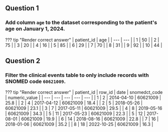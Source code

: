 ## Question 1
### Add column `age` to the dataset corresponding to the patient's age on January 1, 2024.
??? tip "Render correct answer"
    | patient_id | age |
    | --- | --- |
    | 1 | 50 |
    | 2 | 75 |
    | 3 | 20 |
    | 4 | 16 |
    | 5 | 85 |
    | 6 | 29 |
    | 7 | 70 |
    | 8 | 31 |
    | 9 | 92 |
    | 10 | 44 |

## Question 2
### Filter the clinical events table to only include records with SNOMED code `60621009`.
??? tip "Render correct answer"
    | patient_id | row_id | date | snomedct_code | numeric_value |
    | --- | --- | --- | --- | --- |
    | 1 | 2 | 2014-04-10 | 60621009 | 25.8 |
    | 2 | 4 | 2017-04-12 | 60621009 | 18.4 |
    | 2 | 5 | 2018-05-26 | 60621009 | 23.1 |
    | 3 | 7 | 2017-05-11 | 60621009 | 29.5 |
    | 4 | 8 | 2019-05-16 | 60621009 | 34.3 |
    | 5 | 11 | 2017-05-23 | 60621009 | 22.3 |
    | 5 | 12 | 2017-08-01 | 60621009 | 19.9 |
    | 6 | 14 | 2018-08-16 | 60621009 | 22.8 |
    | 7 | 16 | 2018-01-06 | 60621009 | 35.2 |
    | 8 | 18 | 2022-10-25 | 60621009 | 16.3 |
